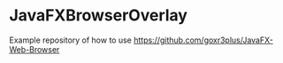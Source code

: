 # JavaFXBrowserOverlay
Example repository of how to use https://github.com/goxr3plus/JavaFX-Web-Browser
